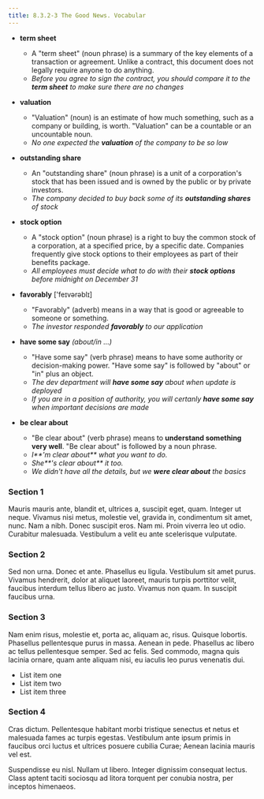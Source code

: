 ```yaml
---
title: 8.3.2-3 The Good News. Vocabular
---
```


- **term sheet**
  - A "term sheet" (noun phrase) is a summary of the key elements of a transaction or agreement. Unlike a contract, this document does not legally require anyone to do anything. 
  - _Before you agree to sign the contract, you should compare it to the **term sheet** to make sure there are no changes_
- **valuation**
  - "Valuation" (noun) is an estimate of how much something, such as a company or building, is worth. "Valuation" can be a countable or an uncountable noun.
  - _No one expected the **valuation** of the company to be so low_
- **outstanding share**
  - An "outstanding share" (noun phrase) is a unit of a corporation's stock that has been issued and is owned by the public or by private investors.
  - _The company decided to buy back some of its **outstanding shares** of stock_
- **stock option**
  - A "stock option" (noun phrase) is a right to buy the common stock of a corporation, at a specified price, by a specific date. Companies frequently give stock options to their employees as part of their benefits package.
  - _All employees must decide what to do with their **stock options** before midnight on December 31_


- **favorably**  ['feɪvərəblɪ]
  - "Favorably" (adverb) means in a way that is good or agreeable to someone or something.
  - _The investor responded **favorably** to our application_
- **have some say** _(about/in ...)_
  - "Have some say" (verb phrase) means to have some authority or decision-making power. "Have some say" is followed by "about" or "in" plus an object.
  - _The dev department will **have some say** about when update is deployed_
  - _If you are in a position of authority, you will certanly **have some say** when important decisions are made_
- **be clear about**
  - "Be clear about" (verb phrase) means to **understand something very well**. "Be clear about" is followed by a noun phrase.
  - _I**'m clear about** what you want to do._
  - _She**'s clear about** it too._
  -  _We didn't have all the details, but we **were clear about** the basics_

<script>
  $(function() {
    $( "#accordion" ).accordion({
      heightStyle: "content", 
      collapsible: true
    });
  });
  </script>
  
<div id="accordion">
  <h3>Section 1</h3>
  <div>
    <p>
    Mauris mauris ante, blandit et, ultrices a, suscipit eget, quam. Integer
    ut neque. Vivamus nisi metus, molestie vel, gravida in, condimentum sit
    amet, nunc. Nam a nibh. Donec suscipit eros. Nam mi. Proin viverra leo ut
    odio. Curabitur malesuada. Vestibulum a velit eu ante scelerisque vulputate.
    </p>
  </div>
  <h3>Section 2</h3>
  <div>
    <p>
    Sed non urna. Donec et ante. Phasellus eu ligula. Vestibulum sit amet
    purus. Vivamus hendrerit, dolor at aliquet laoreet, mauris turpis porttitor
    velit, faucibus interdum tellus libero ac justo. Vivamus non quam. In
    suscipit faucibus urna.
    </p>
  </div>
  <h3>Section 3</h3>
  <div>
    <p>
    Nam enim risus, molestie et, porta ac, aliquam ac, risus. Quisque lobortis.
    Phasellus pellentesque purus in massa. Aenean in pede. Phasellus ac libero
    ac tellus pellentesque semper. Sed ac felis. Sed commodo, magna quis
    lacinia ornare, quam ante aliquam nisi, eu iaculis leo purus venenatis dui.
    </p>
    <ul>
      <li>List item one</li>
      <li>List item two</li>
      <li>List item three</li>
    </ul>
  </div>
  <h3>Section 4</h3>
  <div>
    <p>
    Cras dictum. Pellentesque habitant morbi tristique senectus et netus
    et malesuada fames ac turpis egestas. Vestibulum ante ipsum primis in
    faucibus orci luctus et ultrices posuere cubilia Curae; Aenean lacinia
    mauris vel est.
    </p>
    <p>
    Suspendisse eu nisl. Nullam ut libero. Integer dignissim consequat lectus.
    Class aptent taciti sociosqu ad litora torquent per conubia nostra, per
    inceptos himenaeos.
    </p>
  </div>
</div>
